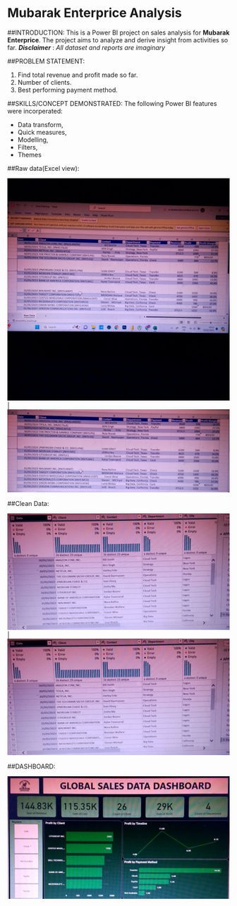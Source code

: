 # Mubarak Enterprice Analysis

##INTRODUCTION:
This is a Power BI  project on sales analysis for **Mubarak Enterprice**.
The project aims to analyze and derive insight from activities so far.
**_Disclaimer_** : _All dataset and reports are imaginary_

##PROBLEM STATEMENT:
1. Find total revenue and profit made so far.
2. Number of clients.
3. Best performing payment method.

##SKILLS/CONCEPT DEMONSTRATED:
The following Power BI features were incorperated: 
- Data transform,
- Quick measures,
- Modelling,
- Filters,
- Themes

##Raw data(Excel view):

![](Excel_View.jpg)  | ![](Excel_View(cont'd).jpg)

##Clean Data:

![](Query_View.jpg)   |   ![](Query_View.jpg)

##DASHBOARD:

![](Dashboard.jpg)
